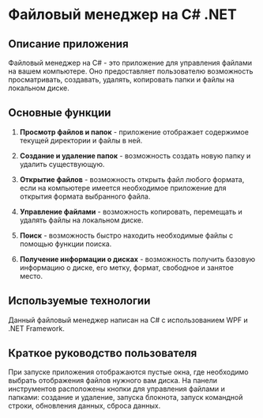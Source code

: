 # Файловый менеджер на C# .NET

## Описание приложения

Файловый менеджер на C# - это приложение для управления файлами на вашем компьютере. Оно предоставляет пользователю возможность просматривать, создавать, удалять, копировать папки и файлы на локальном диске.

## Основные функции

1. **Просмотр файлов и папок** - приложение отображает содержимое текущей директории и файлы в ней.

2. **Создание и удаление папок** - возможность создать новую папку и удалить существующую.

3. **Открытие файлов** - возможность открыть файл любого формата, если на компьютере имеется необходимое приложение для открытия формата выбранного файла.

4. **Управление файлами** - возможность копировать, перемещать и удалять файлы на локальном диске.

5. **Поиск** - возможность быстро находить необходимые файлы с помощью функции поиска.

6. **Получение информации о дисках** - возможность получить базовую информацию о диске, его метку, формат, свободное и занятое место.

## Используемые технологии

Данный файловый менеджер написан на C# с использованием WPF и .NET Framework. 

## Краткое руководство пользователя

При запуске приложения отображаются пустые окна, где необходимо выбрать отображения файлов нужного вам диска. На панели инструментов расположены кнопки для управления файлами и папками: создание и удаление, запуска блокнота, запуск командной строки, обновления данных, сброса данных.
